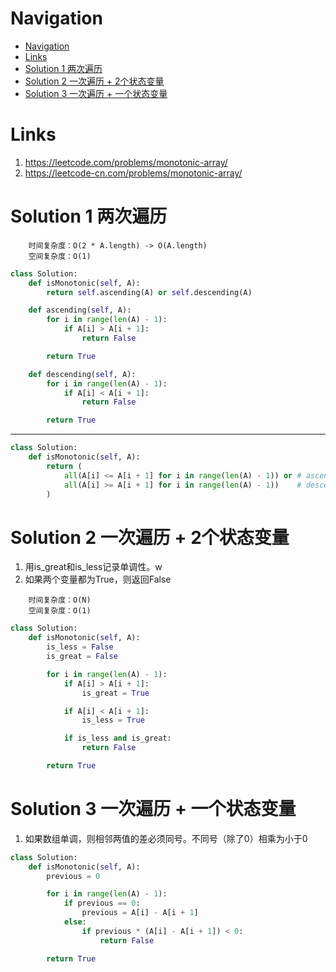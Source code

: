 # Navigation
- [Navigation](#navigation)
- [Links](#links)
- [Solution 1 两次遍历](#solution-1-%e4%b8%a4%e6%ac%a1%e9%81%8d%e5%8e%86)
- [Solution 2 一次遍历 + 2个状态变量](#solution-2-%e4%b8%80%e6%ac%a1%e9%81%8d%e5%8e%86--2%e4%b8%aa%e7%8a%b6%e6%80%81%e5%8f%98%e9%87%8f)
- [Solution 3 一次遍历 + 一个状态变量](#solution-3-%e4%b8%80%e6%ac%a1%e9%81%8d%e5%8e%86--%e4%b8%80%e4%b8%aa%e7%8a%b6%e6%80%81%e5%8f%98%e9%87%8f)

# Links
1. https://leetcode.com/problems/monotonic-array/
2. https://leetcode-cn.com/problems/monotonic-array/


# Solution 1 两次遍历
```
    时间复杂度：O(2 * A.length) -> O(A.length)
    空间复杂度：O(1)
```
```python
class Solution:
    def isMonotonic(self, A):
        return self.ascending(A) or self.descending(A)

    def ascending(self, A):
        for i in range(len(A) - 1):
            if A[i] > A[i + 1]:
                return False

        return True

    def descending(self, A):
        for i in range(len(A) - 1):
            if A[i] < A[i + 1]:
                return False

        return True
```
---
```python
class Solution:
    def isMonotonic(self, A):
        return (
            all(A[i] <= A[i + 1] for i in range(len(A) - 1)) or # ascending
            all(A[i] >= A[i + 1] for i in range(len(A) - 1))    # descending
        )
```

# Solution 2 一次遍历 + 2个状态变量
1. 用is_great和is_less记录单调性。w
2. 如果两个变量都为True，则返回False

```
    时间复杂度：O(N)
    空间复杂度：O(1)
```
```python
class Solution:
    def isMonotonic(self, A):
        is_less = False
        is_great = False

        for i in range(len(A) - 1):
            if A[i] > A[i + 1]:
                is_great = True

            if A[i] < A[i + 1]:
                is_less = True

            if is_less and is_great:
                return False

        return True 
```

# Solution 3 一次遍历 + 一个状态变量
1. 如果数组单调，则相邻两值的差必须同号。不同号（除了0）相乘为小于0
```python
class Solution:
    def isMonotonic(self, A):
        previous = 0

        for i in range(len(A) - 1):
            if previous == 0:
                previous = A[i] - A[i + 1]
            else:
                if previous * (A[i] - A[i + 1]) < 0:
                    return False

        return True
```